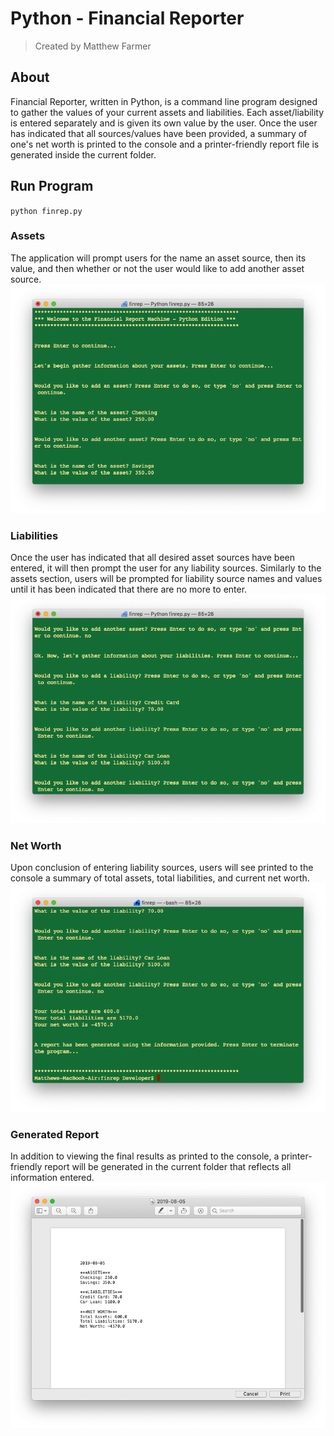 # **Python - Financial Reporter**
> Created by Matthew Farmer

## About
Financial Reporter, written in Python, is a command line program designed to gather the values of your current assets and liabilities. Each asset/liability is entered separately and is given its own value by the user. Once the user has indicated that all sources/values have been provided, a summary of one's net worth is printed to the console and a printer-friendly report file is generated inside the current folder.

## Run Program
`python finrep.py`

### Assets

The application will prompt users for the name an asset source, then its value, and then whether or not the user would like to add another asset source.
![ Assets ](/demoMedia/assets.png)

### Liabilities

Once the user has indicated that all desired asset sources have been entered, it will then prompt the user for any liability sources. Similarly to the assets section, users will be prompted for liability source names and values until it has been indicated that there are no more to enter.
![ Liabilities ](/demoMedia/liabilities.png)

### Net Worth

Upon conclusion of entering liability sources, users will see printed to the console a summary of total assets, total liabilities, and current net worth.
![ Net Worth ](/demoMedia/netWorth.png)

### Generated Report

In addition to viewing the final results as printed to the console, a printer-friendly report will be generated in the current folder that reflects all information entered.
![ Generated Report ](/demoMedia/generatedReport.png)
